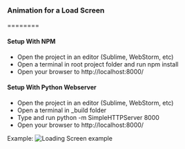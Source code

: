### Animation for a Load Screen
========
#### Setup With NPM
- Open the project in an editor (Sublime, WebStorm, etc)
- Open a terminal in root project folder and run npm install
- Open your browser to http://localhost:8000/

#### Setup With Python Webserver
- Open the project in an editor (Sublime, WebStorm, etc)
- Open a terminal in _build folder
- Type and run python -m SimpleHTTPServer 8000
- Open your browser to http://localhost:8000/

Example:
![Loading Screen example](https://github.com/agoemans/Loading-Screen/tree/master/assets/images/Loader.gif "Loading Gif")
